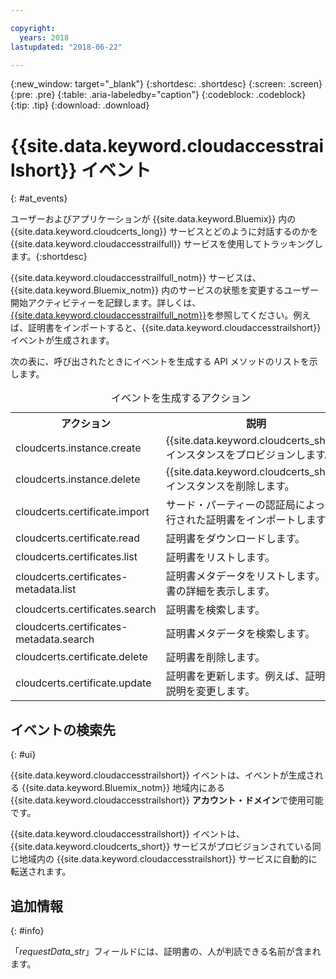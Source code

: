 ```yaml
---

copyright:
  years: 2018
lastupdated: "2018-06-22"

---
```


{:new_window: target="_blank"}
{:shortdesc: .shortdesc}
{:screen: .screen}
{:pre: .pre}
{:table: .aria-labeledby="caption"}
{:codeblock: .codeblock}
{:tip: .tip}
{:download: .download}


# {{site.data.keyword.cloudaccesstrailshort}} イベント  
{: #at_events}

ユーザーおよびアプリケーションが {{site.data.keyword.Bluemix}} 内の {{site.data.keyword.cloudcerts_long}} サービスとどのように対話するのかを {{site.data.keyword.cloudaccesstrailfull}} サービスを使用してトラッキングします。{:shortdesc}

{{site.data.keyword.cloudaccesstrailfull_notm}} サービスは、{{site.data.keyword.Bluemix_notm}} 内のサービスの状態を変更するユーザー開始アクティビティーを記録します。詳しくは、[{{site.data.keyword.cloudaccesstrailfull_notm}}](/docs/services/cloud-activity-tracker/index.html#getting-started-with-cla)を参照してください。例えば、証明書をインポートすると、{{site.data.keyword.cloudaccesstrailshort}} イベントが生成されます。

次の表に、呼び出されたときにイベントを生成する API メソッドのリストを示します。

<table>
  <caption>イベントを生成するアクション</caption>
  <tr>
    <th>アクション</th>
	  <th>説明</th>
  </tr>
  <tr>
    <td>cloudcerts.instance.create</td>
	  <td>{{site.data.keyword.cloudcerts_short}} インスタンスをプロビジョンします。</td>
  </tr>
  <tr>
    <td>cloudcerts.instance.delete</td>
	  <td>{{site.data.keyword.cloudcerts_short}} インスタンスを削除します。</td>
  </tr>
  <tr>
    <td>cloudcerts.certificate.import</td>
	  <td>サード・パーティーの認証局によって発行された証明書をインポートします。</td>
  </tr>
  <tr>
    <td>cloudcerts.certificate.read</td>
	  <td>証明書をダウンロードします。</td>
  </tr>
  <tr>
    <td>cloudcerts.certificates.list</td>
	  <td>証明書をリストします。</td>
  </tr>
  <tr>
    <td>cloudcerts.certificates-metadata.list</td>
	  <td>証明書メタデータをリストします。証明書の詳細を表示します。</td>
  </tr>
  <tr>
    <td>cloudcerts.certificates.search</td>
	  <td>証明書を検索します。</td>
  </tr>
  <tr>
    <td>cloudcerts.certificates-metadata.search</td>
	  <td>証明書メタデータを検索します。</td>
  </tr>
  <tr>
    <td>cloudcerts.certificate.delete</td>
	  <td>証明書を削除します。</td>
  </tr>
  <tr>
    <td>cloudcerts.certificate.update</td>
	  <td>証明書を更新します。例えば、証明書の説明を変更します。</td>
  </tr>
</table>


 	
 


## イベントの検索先
{: #ui}

{{site.data.keyword.cloudaccesstrailshort}} イベントは、イベントが生成される {{site.data.keyword.Bluemix_notm}} 地域内にある {{site.data.keyword.cloudaccesstrailshort}} **アカウント・ドメイン**で使用可能です。

{{site.data.keyword.cloudaccesstrailshort}} イベントは、{{site.data.keyword.cloudcerts_short}} サービスがプロビジョンされている同じ地域内の {{site.data.keyword.cloudaccesstrailshort}} サービスに自動的に転送されます。


## 追加情報
{: #info}

「*requestData_str*」フィールドには、証明書の、人が判読できる名前が含まれます。



